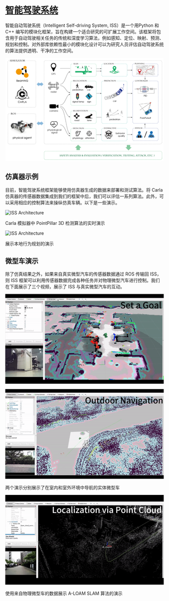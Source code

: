 # [智能驾驶系统](https://tis.ios.ac.cn/iss/) 

智能自动驾驶系统（Intelligent Self-driving System, ISS）是一个用Python 和 C++ 编写的模块化框架，旨在构建一个适合研究的可扩展工作空间。该框架将包含用于自动驾驶相关任务的传统和深度学习算法，例如感知、定位、映射、预测、规划和控制。对外部库依赖性最小的模块化设计可以为研究人员评估自动驾驶系统的算法提供透明、干净的工作空间。

![ISS Architecture](img/ecosys_iss/ISS_Framework.png)

## 仿真器示例

目前，智能驾驶系统框架能够使用仿真器生成的数据来部署和测试算法。将 Carla 仿真器的传感器数据集成到我们的框架中后，我们可以评估一系列算法。此外，可以采用相应的控制算法来操纵仿真车辆。以下是一些演示。

<!-- ![type:video](img/ecosys_iss/following_1.mp4) --> 
![ISS Architecture](img/ecosys_iss/following_1.gif)


Carla 模拟器中 PointPillar 3D 检测算法的实时演示

![ISS Architecture](img/ecosys_iss/local_planning.gif)

展示本地行为规划的演示


## 微型车演示
除了仿真结果之外，如果来自真实微型汽车的传感器数据通过 ROS 传输回 ISS，则 ISS 框架可以利用传感器数据完成各种任务并对物理微型汽车进行控制。我们在下面展示了三个视频，展示了 ISS 与真实微型汽车的互动。

![ISS Architecture](img/ecosys_iss/nav_indoor_small.gif)

![ISS Architecture](img/ecosys_iss/nav_outdoor_small.gif)

两个演示分别展示了在室内和室外环境中导航的实体微型车

![ISS Architecture](img/ecosys_iss/localization_aloam_small.gif)

使用来自物理微型车的数据展示 A-LOAM SLAM 算法的演示

